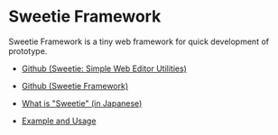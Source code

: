 # Sweetie Framework

Sweetie Framework is a tiny web framework for quick development of prototype.

- [Github (Sweetie: Simple Web Editor Utilities)](https://github.com/miuramo/sweetie) 
- [Github (Sweetie Framework)](https://github.com/miuramo/sweetie_framework) 

- [What is "Sweetie" (in Japanese)](https://ist.mns.kyutech.ac.jp/miura/sweetie/index-j.php)
- [Example and Usage](https://upm.kitaq.link/16/miura/index.html#sweetieframework.md)

